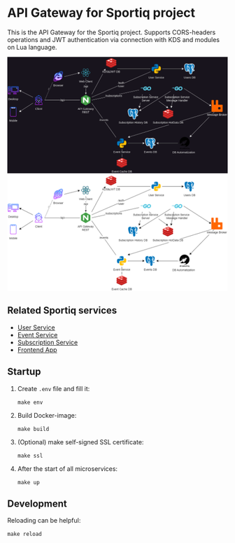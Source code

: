 # API Gateway for Sportiq project

This is the API Gateway for the Sportiq project. Supports CORS-headers operations and JWT authentication via connection with KDS and modules on Lua language.

![Project Architecture](assets/diagram.png#gh-dark-mode-only)
![Project Architecture](assets/Pasted%20image%2020230510002251.png#gh-light-mode-only)

## Related Sportiq services

- [User Service](https://github.com/Str1kez/SportiqUserService)
- [Event Service](https://github.com/Str1kez/SportiqEventService)
- [Subscription Service](https://github.com/Str1kez/SportiqSubscriptionService)
- [Frontend App](https://github.com/Str1kez/SportiqReactApp)

## Startup

1. Create `.env` file and fill it:
   ```commandline
   make env
   ```
2. Build Docker-image:
   ```commandline
   make build
   ```
3. (Optional) make self-signed SSL certificate:
   ```commandline
   make ssl
   ```
4. After the start of all microservices:
   ```commandline
   make up
   ```

## Development

Reloading can be helpful:

```commandline
make reload
```
